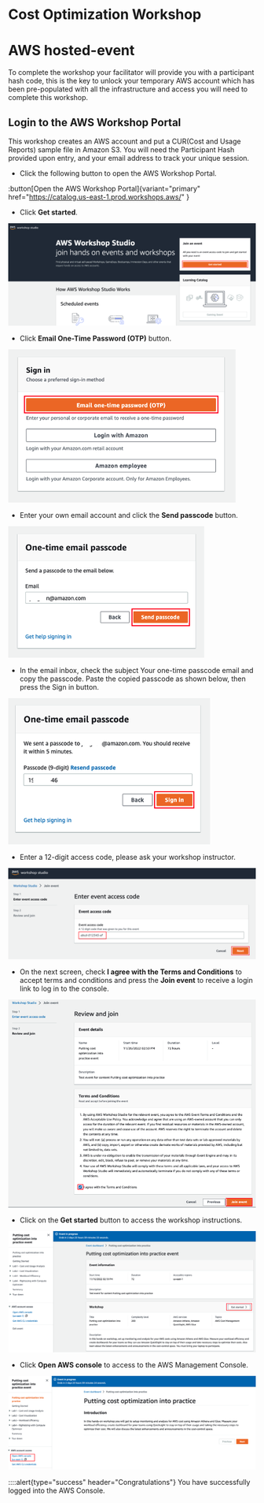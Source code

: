 # Cost Optimization Workshop

# AWS hosted-event

To complete the workshop your facilitator will provide you with a participant hash code, this is the key to unlock your temporary AWS account which has been pre-populated with all the infrastructure and access you will need to complete this workshop.

## Login to the AWS Workshop Portal

This workshop creates an AWS account and put a CUR(Cost and Usage Reports) sample file in Amazon S3. You will need the Participant Hash provided upon entry, and your email address to track your unique session.

- Click the following button to open the AWS Workshop Portal.

:button[Open the AWS Workshop Portal]{variant="primary" href="https://catalog.us-east-1.prod.workshops.aws/" }

- Click **Get started**.

![Images/AWSCUR1.png](/static/costoptimization/getting-started/setup-event-engine-00.png?classes=lab_picture_small)

- Click **Email One-Time Password (OTP)** button.

![Images/AWSCUR1.png](/static/costoptimization/getting-started/setup-event-engine-01.png?classes=lab_picture_small)

- Enter your own email account and click the **Send passcode** button.

![Images/AWSCUR1.png](/static/costoptimization/getting-started/setup-event-engine-02.png?classes=lab_picture_small)

- In the email inbox, check the subject Your one-time passcode email and copy the passcode. Paste the copied passcode as shown below, then press the Sign in button.

![Images/AWSCUR1.png](/static/costoptimization/getting-started/setup-event-engine-03.png?classes=lab_picture_small)

- Enter a 12-digit access code, please ask your workshop instructor.

![Images/AWSCUR1.png](/static/costoptimization/getting-started/hashcode.png?align="center")

- On the next screen, check **I agree with the Terms and Conditions** to accept terms and conditions and press the **Join event** to receive a login link to log in to the console.

![Images/AWSCUR1.png](/static/costoptimization/getting-started/setup-event-engine-04.png?classes=lab_picture_small)

- Click on the **Get started** button to access the workshop instructions.

![Images/AWSCUR1.png](/static/costoptimization/getting-started/setup-event-engine-05.png?classes=lab_picture_small)

- Click **Open AWS console** to access to the AWS Management Console.

![Images/AWSCUR1.png](/static/costoptimization/getting-started/setup-event-engine-06.png?classes=lab_picture_small)

::::alert{type="success" header="Congratulations"}
You have successfully logged into the AWS Console.